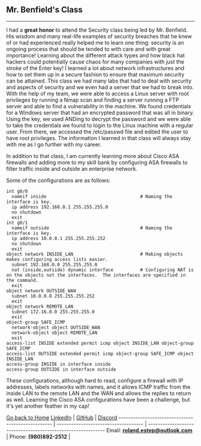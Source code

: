 ## Mr. Benfield's Class
-------------------------

I had a **great honor** to attend the Security class being led by Mr. Benfield.  His wisdom and many real-life examples of security breaches that he knew of or had experienced really helped me to learn one thing: security is an ongoing process that should be tended to with care and with great importance!  Learning about the different attack types and how black hat hackers could potentially cause chaos for many companies with just the stroke of the Enter key!  I learned a lot about network infrastructures and how to set them up in a secure fashion to ensure that maximum security can be attained.  This class we had many labs that had to deal with security and aspects of security and we even had a server that we had to break into.  With the help of my team, we were able to access a Linux server with root privileges by running a Nmap scan and finding a server running a FTP server and able to find a vulnerability in the machine.  We found credentials for a Windows server that had an encrypted password that was all in binary.  Using the key, we used ANDing to decrypt the password and we were able to take the credentials we found to login to the Linux machine with a regular user.  From there, we accessed the /etc/passwd file and edited the user to have root privileges.  The information I learned in that class will always stay with me as I go further with my career.

In addition to that class, I am currently learning more about Cisco ASA firewalls and adding more to my skill bank by configuring ASA firewalls to filter traffic inside and outside an enterprise network.

Some of the configurations are as follows:

```
int g0/0
  nameif inside                                   # Naming the interface is key.
  ip address 192.168.0.1 255.255.255.0
  no shutdown
  exit
int g0/1
  nameif outside                                  # Naming the interface is key.
  ip address 10.0.0.1 255.255.255.252
  no shutdown
  exit
object network INSIDE_LAN                         # Making objects makes configuring access lists easier.
  subnet 192.168.0.0 255.255.255.0
  nat (inside,outside) dynamic interface          # Configuring NAT is on the objects not the interfaces.  The interfaces are specified in the command.
  exit
object network OUTSIDE_WAN
  subnet 10.0.0.0 255.255.255.252
  exit
object network REMOTE_LAN
  subnet 172.16.0.0 255.255.255.0
  exit
object-group SAFE_ICMP
  network-object object OUTSIDE_WAN
  network-object object REMOTE_LAN
  exit
access-list INSIDE extended permit icmp object INSIDE_LAN object-group SAFE_ICMP
access-list OUTSIDE extended permit icmp object-group SAFE_ICMP object INSIDE_LAN
access-group INSIDE in interface inside
access-group OUTSIDE in interface outside
```

These configurations, although hard to read, configure a firewall with IP addresses, labels networks with names, and it allows ICMP traffic from the inside LAN to the remote LAN and the WAN and allows the replies to return as well.  Learning the Cisco ASA configurations have been a challenge, but it's yet another feather in my cap!

[Go back to Home](https://rcestep.github.io)
[LinkedIn](https://linkedin.com/in/roland-c-estep) | [GitHub](https://github.com/rcestep) | [Discord](https://discordhub.com/profile/532348150019522580)
-------------------------------------------------- | ------------------------------------ | ------------------------------------------------------------
Email: **roland.estep@outlook.com**                | Phone: **(980)892-2512**             |
